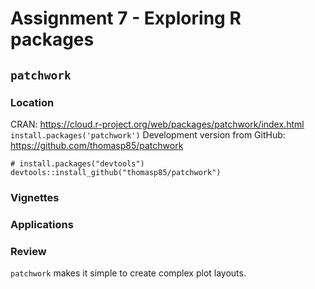 # Assignment 7 - Exploring R packages

## `patchwork`


### Location
CRAN: https://cloud.r-project.org/web/packages/patchwork/index.html 
`install.packages('patchwork')`
Development version from GitHub: https://github.com/thomasp85/patchwork
```{r}
# install.packages("devtools")
devtools::install_github("thomasp85/patchwork")
```

### Vignettes

### Applications

### Review
`patchwork` makes it simple to create complex plot layouts. 
